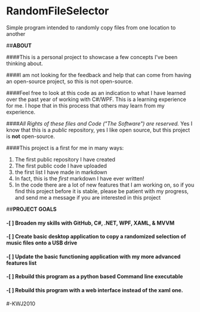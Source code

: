 # **RandomFileSelector**
Simple program intended to randomly copy files from one location to another

##**ABOUT**

####This is a personal project to showcase a few concepts I've been thinking about.


####I am not looking for the feedback and help that can come from having an open-source project, so this is not open-source.

####Feel free to look at this code as an indication to what I have learned over the past year of working with C#/WPF.  This is a learning experience for me. I hope that in this process that others may learn from my experience.

####*All Rights of these files and Code ("The Software") are reserved.* Yes I know that this is a *public* repository, yes I like open source, but this project is **not** open-source.


####This project is a first for me in many ways:
1. The first public repository I have created
2. The first public code I have uploaded
3. the first list I have made in markdown
4. In fact, this is the *first* markdown I have ever written!
5. In the code there are a lot of new features that I am working on, so if you find this project before it is stable, please be patient with my progress, and send me a message if you are interested in this project


##**PROJECT GOALS**

#### -[ ] Broaden my skills with GitHub, C#, .NET, WPF, XAML, & MVVM
#### -[ ] Create basic desktop application to copy a randomized selection of music files onto a USB drive
#### -[ ] Update the basic functioning application with my more advanced features list
#### -[ ] Rebuild this program as a python based Command line executable
#### -[ ] Rebuild this program with a web interface instead of the xaml one.


#-KWJ2010
